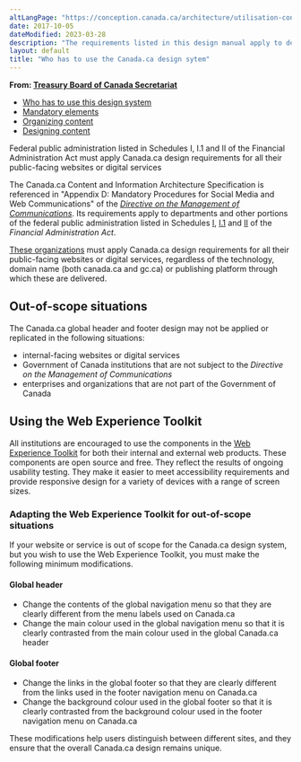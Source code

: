 ```yaml
---
altLangPage: "https://conception.canada.ca/architecture/utilisation-concept-canadaca.html"
date: 2017-10-05
dateModified: 2023-03-28
description: "The requirements listed in this design manual apply to departments and other portions of the federal public administration as set out in Schedules I, I.1 and II of the Financial Administration Act. As such, in-scope institutions must apply Canada.ca design requirements for all public-facing web sites or digital services."
layout: default
title: "Who has to use the Canada.ca design sytem"
---
```

<p class="gc-byline"><strong>From: <a href="{{ site.urlcanadaca }}/en/treasury-board-secretariat.html">Treasury Board of Canada Secretariat</a></strong></p>
<div>
  <div class="mrgn-tp-md mrgn-bttm-sm brdr-bttm">
    <div class="row  mrgn-bttm-sm">
      <ul class="toc lst-spcd col-md-12">
        <li class="col-md-4"><a href="canada-content-information-architecture-specification/usage-canadaca-design.html" class="list-group-item cust-active active">Who has to use this design system</a> </li>
        <li class="col-md-4"><a href="mandatory-elements.html" class="list-group-item">Mandatory elements</a> </li>
        <li class="col-md-4"><a href="organizing-content.html" class="list-group-item">Organizing content</a> </li>
        <li class="col-md-4"><a href="templates.html" class="list-group-item">Designing content</a> </li>
      </ul>
    </div>
  </div>
  <p class="hidden" id="#who-has-to-use">Federal public administration listed in Schedules I, I.1 and II of the Financial Administration Act must apply Canada.ca design requirements for all their public-facing websites or digital services</p>
  <p>The Canada.ca Content and Information Architecture Specification is referenced in "Appendix D: Mandatory Procedures for Social Media and Web Communications" of the&nbsp;<a href="https://www.tbs-sct.gc.ca/pol/doc-eng.aspx?id=30682"><cite>Directive on the  Management of Communications</cite></a>. Its requirements apply to departments and other  portions of the federal public administration listed in Schedules&nbsp;<a href="https://laws-lois.justice.gc.ca/eng/acts/f-11/page-19.html#docCont">I</a>,&nbsp;<a href="https://laws-lois.justice.gc.ca/eng/acts/f-11/page-20.html#docCont">I.1</a>&nbsp;and&nbsp;<a href="https://laws-lois.justice.gc.ca/eng/acts/f-11/page-21.html#docCont">II</a>&nbsp;of the <cite>Financial Administration Act</cite>.</p>
  <p><a href="{{ site.urlcanada.ca }}/en/government/about/design-system/institutions-list.html">These organizations</a> must apply Canada.ca design requirements for all their public-facing  websites or digital services, regardless of the technology, domain name (both canada.ca and gc.ca) or  publishing platform through which these are delivered. </p>
  <section>
    <h2>Out-of-scope situations</h2>
    <p>The Canada.ca global  header and footer design may not be applied or replicated in the following  situations:</p>
    <ul>
      <li>internal-facing  websites or digital services </li>
      <li>Government of Canada institutions that are not subject to the <cite>Directive on the Management of Communications</cite></li>
      <li>enterprises  and organizations that are not part of the Government of Canada </li>
    </ul>
    <h2>Using the Web Experience Toolkit</h2>
    <p>All institutions are encouraged to use the components in the <a href="https://www.tbs-sct.gc.ca/hgw-cgf/oversight-surveillance/communications/ws-nw/wet-boew-eng.asp">Web Experience  Toolkit</a>&nbsp;for  both their internal and external web products. These components are open source and free. They reflect the results of  ongoing usability testing. They make it easier to meet accessibility requirements and  provide responsive design for a variety of devices with a range of screen  sizes.</p>
    <section>
      <h3>Adapting the Web Experience Toolkit for out-of-scope situations</h3>
      <p>If your website or service is out of scope for the Canada.ca design system, but you wish to use the Web Experience Toolkit, you must make the following minimum  modifications.</p>
      <h4>Global header</h4>
      <ul type="disc">
        <li>Change the contents of the global navigation menu so that they are clearly different from the menu labels used on Canada.ca</li>
        <li>Change the main colour used in the global navigation menu so that it is clearly contrasted from the main colour used in the global Canada.ca header</li>
      </ul>
      <h4>Global footer</h4>
      <ul type="disc">
        <li>Change the links in the global footer so that they are clearly different from the links used in the footer navigation menu on Canada.ca</li>
        <li>Change the background colour used in the global footer so that it is clearly contrasted from the background colour used in the footer navigation menu on Canada.ca</li>
      </ul>
      <p>These modifications help users distinguish between different sites, and they ensure that the overall Canada.ca design remains unique.</p>
    </section>
